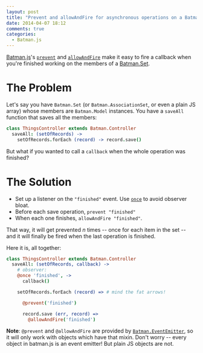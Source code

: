 ```yaml
---
layout: post
title: "Prevent and allowAndFire for asynchronous operations on a Batman.Set"
date: 2014-04-07 18:12
comments: true
categories:
  - Batman.js
---
```


[Batman.js](http://batmanjs.org)'s [`prevent`](http://batmanjs.org/docs/api/batman.eventemitter.html#prototype_function_prevent) and [`allowAndFire`](http://batmanjs.org/docs/api/batman.eventemitter.html#prototype_function_allowandfire) make it easy to fire a callback when you're finished working on the members of a [Batman.Set](http://batmanjs.org/docs/api/batman.set.html).

<!-- more -->

# The Problem


Let's say you have `Batman.Set` (or `Batman.AssociationSet`, or even a plain JS array) whose members are `Batman.Model` instances. You have a `saveAll` function that saves all the members:

```coffeescript
class ThingsController extends Batman.Controller
  saveAll: (setOfRecords) ->
    setOfRecords.forEach (record) -> record.save()
```

But what if you wanted to call a `callback` when the whole operation was finished?

# The Solution

- Set up a listener on the `"finished"` event. Use [`once`](http://batmanjs.org/docs/api/batman.eventemitter.html#prototype_function_once) to avoid observer bloat.
- Before each save operation, `prevent "finished"`
- When each one finishes, `allowAndFire "finished"`.

That way, it will get prevented _n_ times -- once for each item in the set -- and it will finally be fired when the last operation is finished.

Here it is, all together:

```coffeescript
class ThingsController extends Batman.Controller
  saveAll: (setOfRecords, callback) ->
    # observer:
    @once 'finished', ->
      callback()

    setOfRecords.forEach (record) => # mind the fat arrows!

      @prevent('finished')

      record.save (err, record) =>
        @allowAndFire('finished')
```

__Note__: `@prevent` and `@allowAndFire` are provided by [`Batman.EventEmitter`](http://batmanjs.org/docs/api/batman.eventemitter.html), so it will only work with objects which have that mixin. Don't worry -- every object in batman.js is an event emitter! But plain JS objects are not.

